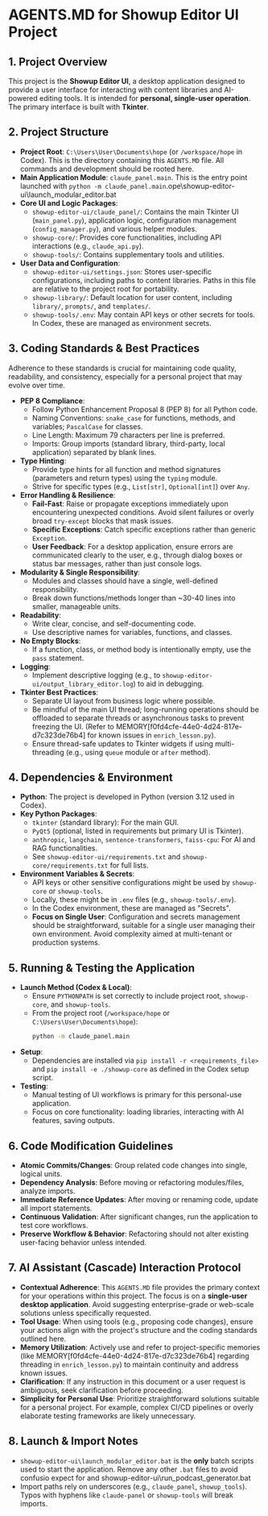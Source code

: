 # AGENTS.MD for Showup Editor UI Project

## 1. Project Overview
This project is the **Showup Editor UI**, a desktop application designed to provide a user interface for interacting with content libraries and AI-powered editing tools. It is intended for **personal, single-user operation**. The primary interface is built with **Tkinter**.

## 2. Project Structure
*   **Project Root**: `C:\Users\User\Documents\hope` (or `/workspace/hope` in Codex). This is the directory containing this `AGENTS.MD` file. All commands and development should be rooted here.
*   **Main Application Module**: `claude_panel.main`. This is the entry point launched with `python -m claude_panel.main`.ope\showup-editor-ui\launch_modular_editor.bat
*   **Core UI and Logic Packages**:
    *   `showup-editor-ui/claude_panel/`: Contains the main Tkinter UI (`main_panel.py`), application logic, configuration management (`config_manager.py`), and various helper modules.
    *   `showup-core/`: Provides core functionalities, including API interactions (e.g., `claude_api.py`).
    *   `showup-tools/`: Contains supplementary tools and utilities.
*   **User Data and Configuration**:
    *   `showup-editor-ui/settings.json`: Stores user-specific configurations, including paths to content libraries. Paths in this file are relative to the project root for portability.
    *   `showup-library/`: Default location for user content, including `library/`, `prompts/`, and `templates/`.
    *   `showup-tools/.env`: May contain API keys or other secrets for tools. In Codex, these are managed as environment secrets.

## 3. Coding Standards & Best Practices
Adherence to these standards is crucial for maintaining code quality, readability, and consistency, especially for a personal project that may evolve over time.

*   **PEP 8 Compliance**:
    *   Follow Python Enhancement Proposal 8 (PEP 8) for all Python code.
    *   Naming Conventions: `snake_case` for functions, methods, and variables; `PascalCase` for classes.
    *   Line Length: Maximum 79 characters per line is preferred.
    *   Imports: Group imports (standard library, third-party, local application) separated by blank lines.
*   **Type Hinting**:
    *   Provide type hints for all function and method signatures (parameters and return types) using the `typing` module.
    *   Strive for specific types (e.g., `List[str]`, `Optional[int]`) over `Any`.
*   **Error Handling & Resilience**:
    *   **Fail-Fast**: Raise or propagate exceptions immediately upon encountering unexpected conditions. Avoid silent failures or overly broad `try-except` blocks that mask issues.
    *   **Specific Exceptions**: Catch specific exceptions rather than generic `Exception`.
    *   **User Feedback**: For a desktop application, ensure errors are communicated clearly to the user, e.g., through dialog boxes or status bar messages, rather than just console logs.
*   **Modularity & Single Responsibility**:
    *   Modules and classes should have a single, well-defined responsibility.
    *   Break down functions/methods longer than ~30-40 lines into smaller, manageable units.
*   **Readability**:
    *   Write clear, concise, and self-documenting code.
    *   Use descriptive names for variables, functions, and classes.
*   **No Empty Blocks**:
    *   If a function, class, or method body is intentionally empty, use the `pass` statement.
*   **Logging**:
    *   Implement descriptive logging (e.g., to `showup-editor-ui/output_library_editor.log`) to aid in debugging.
*   **Tkinter Best Practices**:
    *   Separate UI layout from business logic where possible.
    *   Be mindful of the main UI thread; long-running operations should be offloaded to separate threads or asynchronous tasks to prevent freezing the UI. (Refer to MEMORY[f0fd4cfe-44e0-4d24-817e-d7c323de76b4] for known issues in `enrich_lesson.py`).
    *   Ensure thread-safe updates to Tkinter widgets if using multi-threading (e.g., using `queue` module or `after` method).

## 4. Dependencies & Environment
*   **Python**: The project is developed in Python (version 3.12 used in Codex).
*   **Key Python Packages**:
    *   `tkinter` (standard library): For the main GUI.
    *   `PyQt5` (optional, listed in requirements but primary UI is Tkinter).
    *   `anthropic`, `langchain`, `sentence-transformers`, `faiss-cpu`: For AI and RAG functionalities.
    *   See `showup-editor-ui/requirements.txt` and `showup-core/requirements.txt` for full lists.
*   **Environment Variables & Secrets**:
    *   API keys or other sensitive configurations might be used by `showup-core` or `showup-tools`.
    *   Locally, these might be in `.env` files (e.g., `showup-tools/.env`).
    *   In the Codex environment, these are managed as "Secrets".
    *   **Focus on Single User**: Configuration and secrets management should be straightforward, suitable for a single user managing their own environment. Avoid complexity aimed at multi-tenant or production systems.

## 5. Running & Testing the Application
*   **Launch Method (Codex & Local)**:
    *   Ensure `PYTHONPATH` is set correctly to include project root, `showup-core`, and `showup-tools`.
    *   From the project root (`/workspace/hope` or `C:\Users\User\Documents\hope`):
        ```bash
        python -m claude_panel.main
        ```
*   **Setup**:
    *   Dependencies are installed via `pip install -r <requirements_file>` and `pip install -e ./showup-core` as defined in the Codex setup script.
*   **Testing**:
    *   Manual testing of UI workflows is primary for this personal-use application.
    *   Focus on core functionality: loading libraries, interacting with AI features, saving outputs.

## 6. Code Modification Guidelines
*   **Atomic Commits/Changes**: Group related code changes into single, logical units.
*   **Dependency Analysis**: Before moving or refactoring modules/files, analyze imports.
*   **Immediate Reference Updates**: After moving or renaming code, update all import statements.
*   **Continuous Validation**: After significant changes, run the application to test core workflows.
*   **Preserve Workflow & Behavior**: Refactoring should not alter existing user-facing behavior unless intended.

## 7. AI Assistant (Cascade) Interaction Protocol
*   **Contextual Adherence**: This `AGENTS.MD` file provides the primary context for your operations within this project. The focus is on a **single-user desktop application**. Avoid suggesting enterprise-grade or web-scale solutions unless specifically requested.
*   **Tool Usage**: When using tools (e.g., proposing code changes), ensure your actions align with the project's structure and the coding standards outlined here.
*   **Memory Utilization**: Actively use and refer to project-specific memories (like MEMORY[f0fd4cfe-44e0-4d24-817e-d7c323de76b4] regarding threading in `enrich_lesson.py`) to maintain continuity and address known issues.
*   **Clarification**: If any instruction in this document or a user request is ambiguous, seek clarification before proceeding.
*   **Simplicity for Personal Use**: Prioritize straightforward solutions suitable for a personal project. For example, complex CI/CD pipelines or overly elaborate testing frameworks are likely unnecessary.

## 8. Launch & Import Notes
*   `showup-editor-ui\launch_modular_editor.bat` is the **only** batch scripts used to start the application. Remove any other `.bat` files to avoid confusio expect for and showup-editor-ui\run_podcast_generator.bat
*   Import paths rely on underscores (e.g., `claude_panel`, `showup_tools`). Typos with hyphens like `claude-panel` or `showup-tools` will break imports.
